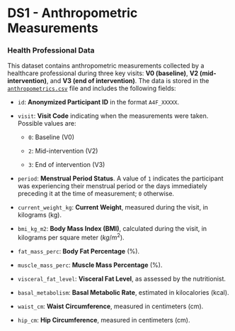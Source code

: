 # DS1 - Anthropometric Measurements

### Health Professional Data

This dataset contains anthropometric measurements collected by a healthcare professional during three key visits: **V0 (baseline)**, **V2 (mid-intervention)**, and **V3 (end of intervention)**. The data is stored in the [`anthropometrics.csv`](https://github.com/AI4Food/AI4FoodDB/blob/master/datasets/DS1_AnthropometricMeasurements/anthropometric_measurements.csv) file and includes the following fields:

-   `id`: **Anonymized Participant ID** in the format `A4F_XXXXX`.
    
-   `visit`: **Visit Code** indicating when the measurements were taken. Possible values are:
    
    -   `0`: Baseline (V0)
        
    -   `2`: Mid-intervention (V2)
        
    -   `3`: End of intervention (V3)
        
-   `period`: **Menstrual Period Status**. A value of `1` indicates the participant was experiencing their menstrual period or the days immediately preceding it at the time of measurement; `0` otherwise.
    
-   `current_weight_kg`: **Current Weight**, measured during the visit, in kilograms (kg).
    
-   `bmi_kg_m2`: **Body Mass Index (BMI)**, calculated during the visit, in kilograms per square meter ($kg/m^2$).
    
-   `fat_mass_perc`: **Body Fat Percentage** (%).
    
-   `muscle_mass_perc`: **Muscle Mass Percentage** (%).
    
-   `visceral_fat_level`: **Visceral Fat Level**, as assessed by the nutritionist.
    
-   `basal_metabolism`: **Basal Metabolic Rate**, estimated in kilocalories (kcal).
    
-   `waist_cm`: **Waist Circumference**, measured in centimeters (cm).
    
-   `hip_cm`: **Hip Circumference**, measured in centimeters (cm).

